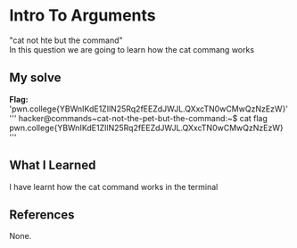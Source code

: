 # Intro To Arguments
"cat not hte but the command"  
In this question we are going to learn how the cat commang works 
## My solve
**Flag:** 'pwn.college{YBWnIKdE1ZIlN25Rq2fEEZdJWJL.QXxcTN0wCMwQzNzEzW}'
'''
hacker@commands~cat-not-the-pet-but-the-command:~$ cat flag
pwn.college{YBWnIKdE1ZIlN25Rq2fEEZdJWJL.QXxcTN0wCMwQzNzEzW}
'''
## What I Learned
I have learnt how the cat command works in the terminal 
## References
None.

